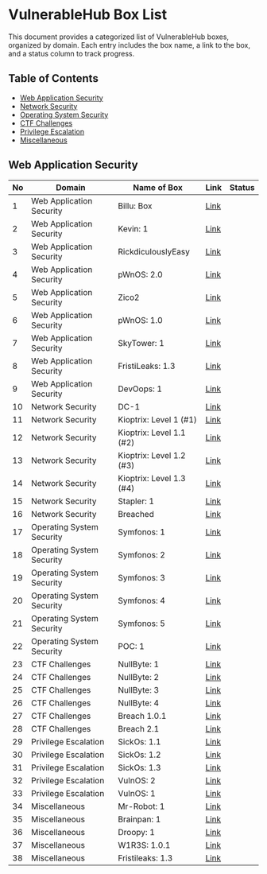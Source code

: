# VulnerableHub Box List

This document provides a categorized list of VulnerableHub boxes, organized by domain. Each entry includes the box name, a link to the box, and a status column to track progress.

## Table of Contents
- [Web Application Security](#web-application-security)
- [Network Security](#network-security)
- [Operating System Security](#operating-system-security)
- [CTF Challenges](#ctf-challenges)
- [Privilege Escalation](#privilege-escalation)
- [Miscellaneous](#miscellaneous)

## Web Application Security

| No | Domain                  | Name of Box               | Link                                                | Status |
|----|-------------------------|---------------------------|-----------------------------------------------------|--------|
| 1  | Web Application Security| Billu: Box                | [Link](https://www.vulnhub.com/entry/billu-box,188/) |        |
| 2  | Web Application Security| Kevin: 1                  | [Link](https://www.vulnhub.com/entry/kevin-1,155/)   |        |
| 3  | Web Application Security| RickdiculouslyEasy        | [Link](https://www.vulnhub.com/entry/rickdiculouslyeasy-1,207/) |        |
| 4  | Web Application Security| pWnOS: 2.0                | [Link](https://www.vulnhub.com/entry/pwnos-20-pre-release,34/)  |        |
| 5  | Web Application Security| Zico2                     | [Link](https://www.vulnhub.com/entry/zico2,142/)     |        |
| 6  | Web Application Security| pWnOS: 1.0                | [Link](https://www.vulnhub.com/entry/pwnos-10,22/)   |        |
| 7  | Web Application Security| SkyTower: 1               | [Link](https://www.vulnhub.com/entry/skytower-1,96/) |        |
| 8  | Web Application Security| FristiLeaks: 1.3          | [Link](https://www.vulnhub.com/entry/fristileaks-1.3,133/)      |        |
| 9  | Web Application Security| DevOops: 1                | [Link](https://www.vulnhub.com/entry/devoops-1,244/) |        |
| 10 | Network Security        | DC-1                      | [Link](https://www.vulnhub.com/entry/dc-1,292/)      |        |
| 11 | Network Security        | Kioptrix: Level 1 (#1)    | [Link](https://www.vulnhub.com/entry/kioptrix-level-1-1,22/)    |        |
| 12 | Network Security        | Kioptrix: Level 1.1 (#2)  | [Link](https://www.vulnhub.com/entry/kioptrix-level-1-1-2,23/)  |        |
| 13 | Network Security        | Kioptrix: Level 1.2 (#3)  | [Link](https://www.vulnhub.com/entry/kioptrix-level-1-1-2-3,24/) |        |
| 14 | Network Security        | Kioptrix: Level 1.3 (#4)  | [Link](https://www.vulnhub.com/entry/kioptrix-level-1-1-2-3-4,25/) |        |
| 15 | Network Security        | Stapler: 1                | [Link](https://www.vulnhub.com/entry/stapler-1,207/) |        |
| 16 | Network Security        | Breached                  | [Link](https://www.vulnhub.com/entry/breached-1,194/) |        |
| 17 | Operating System Security| Symfonos: 1              | [Link](https://www.vulnhub.com/entry/symfonos-1,291/) |        |
| 18 | Operating System Security| Symfonos: 2              | [Link](https://www.vulnhub.com/entry/symfonos-2,293/) |        |
| 19 | Operating System Security| Symfonos: 3              | [Link](https://www.vulnhub.com/entry/symfonos-3,294/) |        |
| 20 | Operating System Security| Symfonos: 4              | [Link](https://www.vulnhub.com/entry/symfonos-4,295/) |        |
| 21 | Operating System Security| Symfonos: 5              | [Link](https://www.vulnhub.com/entry/symfonos-5,296/) |        |
| 22 | Operating System Security| POC: 1                   | [Link](https://www.vulnhub.com/entry/poc-1,299/)     |        |
| 23 | CTF Challenges          | NullByte: 1               | [Link](https://www.vulnhub.com/entry/nullbyte-1,198/) |        |
| 24 | CTF Challenges          | NullByte: 2               | [Link](https://www.vulnhub.com/entry/nullbyte-2,199/) |        |
| 25 | CTF Challenges          | NullByte: 3               | [Link](https://www.vulnhub.com/entry/nullbyte-3,200/) |        |
| 26 | CTF Challenges          | NullByte: 4               | [Link](https://www.vulnhub.com/entry/nullbyte-4,201/) |        |
| 27 | CTF Challenges          | Breach 1.0.1              | [Link](https://www.vulnhub.com/entry/breach-101,184/) |        |
| 28 | CTF Challenges          | Breach 2.1                | [Link](https://www.vulnhub.com/entry/breach-21,185/)  |        |
| 29 | Privilege Escalation    | SickOs: 1.1               | [Link](https://www.vulnhub.com/entry/sickos-1.1,136/) |        |
| 30 | Privilege Escalation    | SickOs: 1.2               | [Link](https://www.vulnhub.com/entry/sickos-1.2,137/) |        |
| 31 | Privilege Escalation    | SickOs: 1.3               | [Link](https://www.vulnhub.com/entry/sickos-1.3,138/) |        |
| 32 | Privilege Escalation    | VulnOS: 2                 | [Link](https://www.vulnhub.com/entry/vulnos-2,195/)   |        |
| 33 | Privilege Escalation    | VulnOS: 1                 | [Link](https://www.vulnhub.com/entry/vulnos-1,194/)   |        |
| 34 | Miscellaneous           | Mr-Robot: 1               | [Link](https://www.vulnhub.com/entry/mr-robot-1,151/) |        |
| 35 | Miscellaneous           | Brainpan: 1               | [Link](https://www.vulnhub.com/entry/brainpan-1,51/)  |        |
| 36 | Miscellaneous           | Droopy: 1                 | [Link](https://www.vulnhub.com/entry/droopy-1,112/)   |        |
| 37 | Miscellaneous           | W1R3S: 1.0.1              | [Link](https://www.vulnhub.com/entry/w1r3s-101,106/)  |        |
| 38 | Miscellaneous           | Fristileaks: 1.3          | [Link](https://www.vulnhub.com/entry/fristileaks-1.3,103/)      |        |
